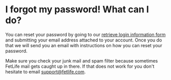 # I forgot my password! What can I do?

You can reset your password by going to our [retrieve login information form](https://fetlife.com/users/password/new) and submitting your email address attached to your account. Once you do that we will send you an email with instructions on how you can reset your password.

Make sure you check your junk mail and spam filter because sometimes FetLife mail gets caught up in there. If that does not work for you don't hesitate to email [support@fetlife.com](mailto:support@fetlife.com?subject=Retrieve%20Login%20information).
